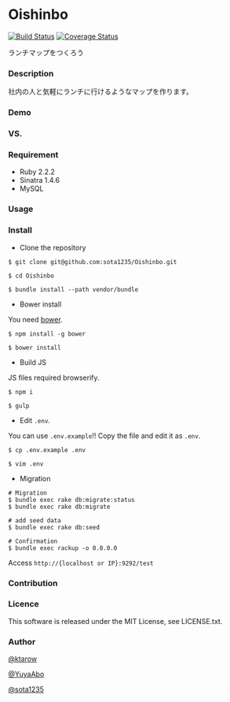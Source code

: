 Oishinbo
====

[![Build Status](https://travis-ci.org/sota1235/Oishinbo.svg)](https://travis-ci.org/sota1235/Oishinbo) [![Coverage Status](https://coveralls.io/repos/sota1235/Oishinbo/badge.svg?branch=master&service=github)](https://coveralls.io/github/sota1235/Oishinbo?branch=master)

ランチマップをつくろう

### Description

社内の人と気軽にランチに行けるようなマップを作ります。

### Demo

### VS.

### Requirement

- Ruby 2.2.2
- Sinatra 1.4.6
- MySQL

### Usage

### Install

- Clone the repository

```
$ git clone git@github.com:sota1235/Oishinbo.git

$ cd Oishinbo

$ bundle install --path vendor/bundle
```

- Bower install

You need [bower](https://github.com/bower/bower).

```
$ npm install -g bower

$ bower install
```

- Build JS

JS files required browserify.

```shell
$ npm i

$ gulp
```

- Edit `.env`.

You can use `.env.example`!! Copy the file and edit it as `.env`.

```
$ cp .env.example .env

$ vim .env
```

- Migration

```
# Migration
$ bundle exec rake db:migrate:status
$ bundle exec rake db:migrate

# add seed data
$ bundle exec rake db:seed

# Confirmation
$ bundle exec rackup -o 0.0.0.0
```

Access `http://{localhost or IP}:9292/test`

### Contribution

### Licence

This software is released under the MIT License, see LICENSE.txt.

### Author

[@ktarow](https://github.com/ktarow)

[@YuyaAbo](https://github.com/YuyaAbo)

[@sota1235](https://github.com/sota1235)
